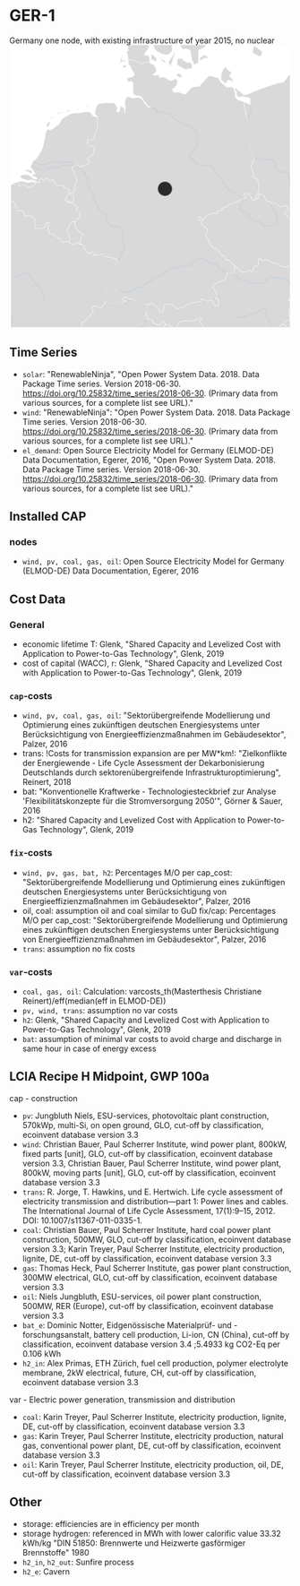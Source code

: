 # GER-1 #
Germany one node,  with existing infrastructure of year 2015, no nuclear
![Plot](assets/GER_1.svg)
## Time Series
- `solar`: "RenewableNinja",  "Open Power System Data. 2018. Data Package Time series. Version 2018-06-30. https://doi.org/10.25832/time_series/2018-06-30. (Primary data from various sources, for a complete list see URL)."
- `wind`: "RenewableNinja":  "Open Power System Data. 2018. Data Package Time series. Version 2018-06-30. https://doi.org/10.25832/time_series/2018-06-30. (Primary data from various sources, for a complete list see URL)."
- `el_demand`: Open Source Electricity Model for Germany (ELMOD-DE) Data Documentation, Egerer, 2016, "Open Power System Data. 2018. Data Package Time series. Version 2018-06-30. https://doi.org/10.25832/time_series/2018-06-30. (Primary data from various sources, for a complete list see URL)."

## Installed CAP
### nodes
- `wind, pv, coal, gas, oil`: Open Source Electricity Model for Germany (ELMOD-DE) Data Documentation, Egerer, 2016

## Cost Data
### General
- economic lifetime T: Glenk, "Shared Capacity and Levelized Cost with Application to Power-to-Gas Technology", Glenk, 2019
- cost of capital (WACC), r:  Glenk, "Shared Capacity and Levelized Cost with Application to Power-to-Gas Technology", Glenk, 2019
### `cap`-costs
- `wind, pv, coal, gas, oil`: "Sektorübergreifende Modellierung und Optimierung eines zukünftigen deutschen Energiesystems unter Berücksichtigung von Energieeffizienzmaßnahmen im Gebäudesektor", Palzer, 2016
- trans: !Costs for transmission expansion are per MW*km!: "Zielkonflikte der Energiewende - Life Cycle Assessment der Dekarbonisierung Deutschlands durch sektorenübergreifende Infrastrukturoptimierung", Reinert, 2018
- bat: "Konventionelle Kraftwerke - Technologiesteckbrief zur Analyse 'Flexibilitätskonzepte für die Stromversorgung 2050'", Görner & Sauer, 2016
- h2: "Shared Capacity and Levelized Cost with Application to Power-to-Gas Technology", Glenk, 2019
### `fix`-costs
- `wind, pv, gas, bat, h2`: Percentages M/O per cap_cost: "Sektorübergreifende Modellierung und Optimierung eines zukünftigen deutschen Energiesystems unter Berücksichtigung von Energieeffizienzmaßnahmen im Gebäudesektor", Palzer, 2016
- oil, coal: assumption oil and coal similar to GuD fix/cap: Percentages M/O per cap_cost: "Sektorübergreifende Modellierung und Optimierung eines zukünftigen deutschen Energiesystems unter Berücksichtigung von Energieeffizienzmaßnahmen im Gebäudesektor", Palzer, 2016
- `trans`: assumption no fix costs
### `var`-costs
- `coal, gas, oil`: Calculation: varcosts_th(Masterthesis Christiane Reinert)/eff(median(eff in ELMOD-DE))
- `pv, wind, trans`: assumption no var costs
- `h2`: Glenk, "Shared Capacity and Levelized Cost with Application to Power-to-Gas Technology", Glenk, 2019
- `bat`: assumption of minimal var costs to avoid charge and discharge in same hour in case of energy excess

## LCIA Recipe H Midpoint, GWP 100a
cap - construction
- `pv`: Jungbluth Niels, ESU-services, photovoltaic plant construction, 570kWp, multi-Si, on open ground, GLO, cut-off by classification, ecoinvent database version 3.3
- `wind`: Christian Bauer, Paul Scherrer Institute, wind power plant, 800kW, fixed parts [unit], GLO, cut-off by classification, ecoinvent database version 3.3, Christian Bauer, Paul Scherrer Institute, wind power plant, 800kW, moving parts [unit], GLO, cut-off by classification, ecoinvent database version 3.3
- `trans`: R. Jorge, T. Hawkins, und E. Hertwich. Life cycle assessment of electricity transmission and distribution—part 1: Power lines and cables. The International Journal of Life Cycle Assessment, 17(1):9–15, 2012. DOI: 10.1007/s11367-011-0335-1.
- `coal`: Christian Bauer, Paul Scherrer Institute, hard coal power plant construction, 500MW, GLO, cut-off by classification, ecoinvent database version 3.3; Karin Treyer, Paul Scherrer Institute, electricity production, lignite, DE, cut-off by classification, ecoinvent database version 3.3
- `gas`: Thomas Heck, Paul Scherrer Institute, gas power plant construction, 300MW electrical, GLO, cut-off by classification, ecoinvent database version 3.3
- `oil`: Niels Jungbluth, ESU-services, oil power plant construction, 500MW, RER (Europe), cut-off by classification, ecoinvent database version 3.3
- `bat_e`: Dominic Notter, Eidgenössische Materialprüf- und -forschungsanstalt, battery cell production, Li-ion, CN (China), cut-off by classification, ecoinvent database version 3.4 ;5.4933 kg CO2-Eq per 0.106 kWh
- `h2_in`: Alex Primas, ETH Zürich, fuel cell production, polymer electrolyte membrane, 2kW electrical, future, CH, cut-off by classification, ecoinvent database version 3.3

var - Electric power generation, transmission and distribution
- `coal`: Karin Treyer, Paul Scherrer Institute, electricity production, lignite, DE, cut-off by classification, ecoinvent database version 3.3
- `gas`: Karin Treyer, Paul Scherrer Institute, electricity production, natural gas, conventional power plant, DE, cut-off by classification, ecoinvent database version 3.3
- `oil`: Karin Treyer, Paul Scherrer Institute, electricity production, oil, DE, cut-off by classification, ecoinvent database version 3.3

## Other
- storage: efficiencies are in efficiency per month
- storage hydrogen: referenced in MWh with lower calorific value 33.32 kWh/kg "DIN 51850: Brennwerte und Heizwerte gasförmiger Brennstoffe" 1980
- `h2_in`, `h2_out`: Sunfire process
- `h2_e`: Cavern
